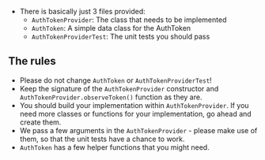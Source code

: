 
* There is basically just 3 files provided:
    * ```AuthTokenProvider```:     The class that needs to be implemented
    * ```AuthToken```:             A simple data class for the AuthToken
    * ```AuthTokenProviderTest```: The unit tests you should pass


## The rules

* Please do not change ```AuthToken``` or ```AuthTokenProviderTest```!
* Keep the signature of the `AuthTokenProvider` constructor and `AuthTokenProvider.observeToken()` function as they are.
* You should build your implementation within `AuthTokenProvider`. If you need more classes or functions for your implementation, go ahead and create them.
* We pass a few arguments in the ```AuthTokenProvider``` - please make use of them, so that the unit tests have a chance to work.
* ```AuthToken``` has a few helper functions that you might need.

